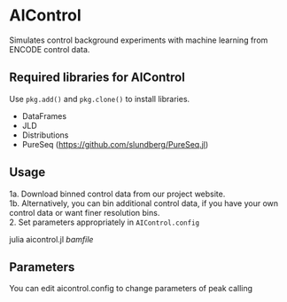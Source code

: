 # AIControl

Simulates control background experiments with machine learning from ENCODE control data.

## Required libraries for AIControl

Use ```pkg.add()``` and ```pkg.clone()``` to install libraries.
- DataFrames
- JLD
- Distributions
- PureSeq (https://github.com/slundberg/PureSeq.jl)

## Usage
1a. Download binned control data from our project website.  
1b. Alternatively, you can bin additional control data, if you have your own control data or want finer resolution bins.  
2. Set parameters appropriately in ```AIControl.config```

julia aicontrol.jl _bamfile_

## Parameters
You can edit aicontrol.config to change parameters of peak calling
